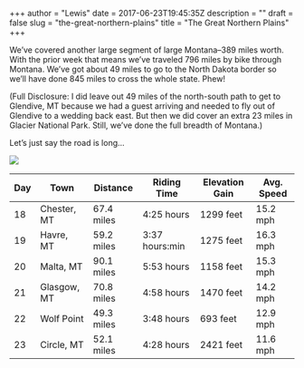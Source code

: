 +++
author = "Lewis"
date = 2017-06-23T19:45:35Z
description = ""
draft = false
slug = "the-great-northern-plains"
title = "The Great Northern Plains"
+++


We’ve covered another large segment of large Montana–389 miles worth. With the prior week that means we’ve traveled 796 miles by bike through Montana. We’ve got about 49 miles to go to the North Dakota border so we’ll have done 845 miles to cross the whole state. Phew!

(Full Disclosure: I did leave out 49 miles of the north-south path to get to Glendive, MT because we had a guest arriving and needed to fly out of Glendive to a wedding back east. But then we did cover an extra 23 miles in Glacier National Park. Still, we’ve done the full breadth of Montana.)

Let’s just say the road is long…

[![](/images/2017/06/2017-06-15-12.17.35-768x576.jpg)](/images/2017/06/2017-06-15-12.17.35.jpg)

<table><thead><tr><th>Day</th><th>Town</th><th>Distance</th><th>Riding Time</th><th>Elevation Gain</th><th>Avg. Speed</th></tr></thead><tbody><tr><td>18</td><td>Chester, MT</td><td>67.4 miles</td><td>4:25 hours</td><td>1299 feet</td><td>15.2 mph</td></tr><tr><td>19</td><td>Havre, MT</td><td>59.2 miles</td><td>3:37 hours:min</td><td>1275 feet</td><td>16.3 mph</td></tr><tr><td>20</td><td>Malta, MT</td><td>90.1 miles</td><td>5:53 hours</td><td>1158 feet</td><td>15.3 mph</td></tr><tr><td>21</td><td>Glasgow, MT</td><td>70.8 miles</td><td>4:58 hours</td><td>1470 feet</td><td>14.2 mph</td></tr><tr><td>22</td><td>Wolf Point</td><td>49.3 miles</td><td>3:48 hours</td><td>693 feet</td><td>12.9 mph</td></tr><tr><td>23</td><td>Circle, MT</td><td>52.1 miles</td><td>4:28 hours</td><td>2421 feet</td><td>11.6 mph</td></tr></tbody></table>

